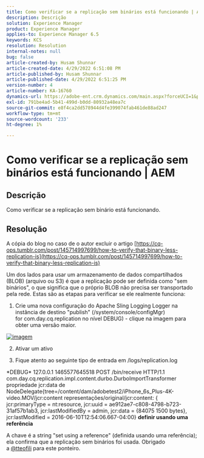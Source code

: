 ```yaml
---
title: Como verificar se a replicação sem binários está funcionando | AEM
description: Descrição
solution: Experience Manager
product: Experience Manager
applies-to: Experience Manager 6.5
keywords: KCS
resolution: Resolution
internal-notes: null
bug: false
article-created-by: Husam Shunnar
article-created-date: 4/29/2022 6:51:08 PM
article-published-by: Husam Shunnar
article-published-date: 4/29/2022 6:51:25 PM
version-number: 4
article-number: KA-16760
dynamics-url: https://adobe-ent.crm.dynamics.com/main.aspx?forceUCI=1&pagetype=entityrecord&etn=knowledgearticle&id=41005553-edc7-ec11-a7b6-0022480a1d64
exl-id: 791be4ad-5b41-499d-b0dd-80932a48ea7c
source-git-commit: e8f4ca2dd578944d4fe399074fab461de88ad247
workflow-type: tm+mt
source-wordcount: '233'
ht-degree: 1%

---
```


# Como verificar se a replicação sem binários está funcionando | AEM

## Descrição


Como verificar se a replicação sem binário está funcionando.


## Resolução


A cópia do blog no caso de o autor excluir o artigo [https://cq-ops.tumblr.com/post/145714997699/how-to-verify-that-binary-less-replication-is](https://cq-ops.tumblr.com/post/145714997699/how-to-verify-that-binary-less-replication-is)

Um dos lados para usar um armazenamento de dados compartilhados (BLOB) (arquivo ou S3) é que a replicação pode ser definida como &quot;sem binários&quot;, o que significa que o próprio BLOB não precisa ser transportado pela rede. Estas são as etapas para verificar se ele realmente funciona:

1) Crie uma nova configuração do Apache Sling Logging Logger na instância de destino &quot;publish&quot; (/system/console/configMgr) for com.day.cq.replication no nível DEBUG) - clique na imagem para obter uma versão maior.


[![imagem](https://64.media.tumblr.com/7399cc8fc96a1bb17456e9aff2af2999/tumblr_inline_p9j3kgHl8K1r414c2_500.png)](https://href.li/?http://jayan.kandathil.ca/CQ-OPS/aem62/LoggingLogger-Replication.png)


2) Ativar um ativo

3) Fique atento ao seguinte tipo de entrada em /logs/replication.log

\*DEBUG\* 127.0.0.1 1465577645518 POST /bin/receive HTTP/1.1 com.day.cq.replication.impl.content.durbo.DurboImportTransformer propriedade jcr:data de NodeDelegate{tree=/content/dam/adobetest2/iPhone_6s_Plus-4K-video.MOV/jcr:content representações/original/jcr:content: { jcr:primaryType = nt:resource, jcr:uuid = ae912ae7-c808-4798-b723-31af57b1ab3, jcr:lastModifiedBy = admin, jcr:data = {84075 1500 bytes}, jcr:lastModified = 2016-06-10T12:54:06.667-04:00} <b>definir usando uma referência</b>

A chave é a string &quot;set using a reference&quot; (definida usando uma referência); ela confirma que a replicação sem binários foi usada. Obrigado a [@tteofili](https://twitter.com/tteofili) para este ponteiro.
